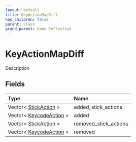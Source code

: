 ```yaml
---
layout: default
title: KeyActionMapDiff
has_children: false
parent: Class
grand_parent: Game Reflection
---
```

# KeyActionMapDiff
Description 

## Fields
| Type | Name |
|:-------------|:--------------|
| Vector< [StickAction](/game-reflection/classes/stick_action.md) > | added_stick_actions |
| Vector< [KeycodeAction](/game-reflection/classes/keycode_action.md) > | added |
| Vector< [StickAction](/game-reflection/classes/stick_action.md) > | removed_stick_actions |
| Vector< [KeycodeAction](/game-reflection/classes/keycode_action.md) > | removed |

